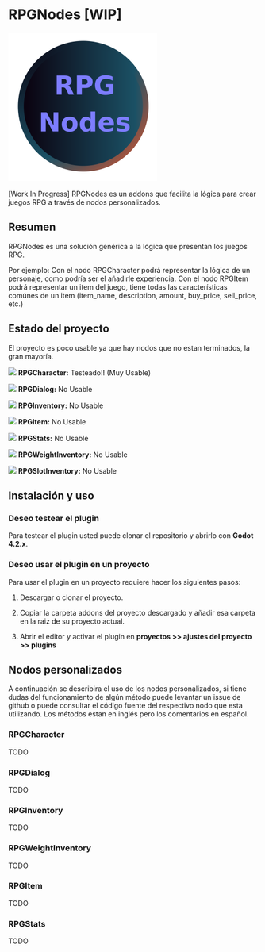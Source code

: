 # RPGNodes [WIP]

![logo](images/RPGNodes.png)

[Work In Progress] RPGNodes es un addons que facilita la lógica para crear juegos RPG a través de nodos personalizados.

## Resumen

RPGNodes es una solución genérica a la lógica que presentan los juegos RPG.

Por ejemplo: Con el nodo RPGCharacter podrá representar la lógica de un personaje, como podría ser el añadirle experiencia. Con el nodo RPGItem podrá representar un item del juego, tiene todas las características comúnes de un item (item_name, description, amount, buy_price, sell_price, etc.)

## Estado del proyecto

El proyecto es poco usable ya que hay nodos que no estan terminados, la gran mayoría.

![](addons/rpg_elements/icons/RPGCharacter.png) **RPGCharacter:** Testeado!! (Muy Usable)

![](addons/rpg_elements/icons/RPGDialog.png) **RPGDialog:** No Usable

![](addons/rpg_elements/icons/RPGInventory.png) **RPGInventory:** No Usable

![](addons/rpg_elements/icons/RPGItem.png) **RPGItem:** No Usable

![](addons/rpg_elements/icons/RPGStats.png) **RPGStats:** No Usable

![](addons/rpg_elements/icons/RPGWeightInventory.png) **RPGWeightInventory:** No Usable

![](addons/rpg_elements/icons/RPGSlotInventory.png) **RPGSlotInventory:** No Usable

## Instalación y uso

### Deseo testear el plugin

Para testear el plugin usted puede clonar el repositorio y abrirlo con **Godot 4.2.x**.

### Deseo usar el plugin en un proyecto

Para usar el plugin en un proyecto requiere hacer los siguientes pasos:

1) Descargar o clonar el proyecto.

2) Copiar la carpeta addons del proyecto descargado y añadir esa carpeta en la raiz de su proyecto actual.

3) Abrir el editor y activar el plugin en **proyectos >> ajustes del proyecto >> plugins**

## Nodos personalizados

A continuación se describira el uso de los nodos personalizados, si tiene dudas del funcionamiento de algún método puede levantar un issue de github o puede consultar el código fuente del respectivo nodo que esta utilizando. Los métodos estan en inglés pero los comentarios en español.

### RPGCharacter

TODO

### RPGDialog

TODO

### RPGInventory

TODO

### RPGWeightInventory

TODO

### RPGItem

TODO

### RPGStats

TODO
